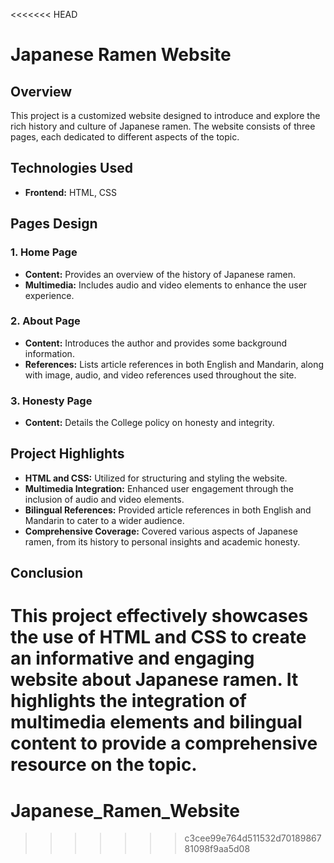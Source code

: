 <<<<<<< HEAD
# Japanese Ramen Website

## Overview
This project is a customized website designed to introduce and explore the rich history and culture of Japanese ramen. The website consists of three pages, each dedicated to different aspects of the topic.

## Technologies Used
- **Frontend:** HTML, CSS

## Pages Design

### 1. Home Page
- **Content:** Provides an overview of the history of Japanese ramen.
- **Multimedia:** Includes audio and video elements to enhance the user experience.

### 2. About Page
- **Content:** Introduces the author and provides some background information.
- **References:** Lists article references in both English and Mandarin, along with image, audio, and video references used throughout the site.

### 3. Honesty Page
- **Content:** Details the College policy on honesty and integrity.

## Project Highlights
- **HTML and CSS:** Utilized for structuring and styling the website.
- **Multimedia Integration:** Enhanced user engagement through the inclusion of audio and video elements.
- **Bilingual References:** Provided article references in both English and Mandarin to cater to a wider audience.
- **Comprehensive Coverage:** Covered various aspects of Japanese ramen, from its history to personal insights and academic honesty.

## Conclusion
This project effectively showcases the use of HTML and CSS to create an informative and engaging website about Japanese ramen. It highlights the integration of multimedia elements and bilingual content to provide a comprehensive resource on the topic.
=======
# Japanese_Ramen_Website
>>>>>>> c3cee99e764d511532d7018986781098f9aa5d08
